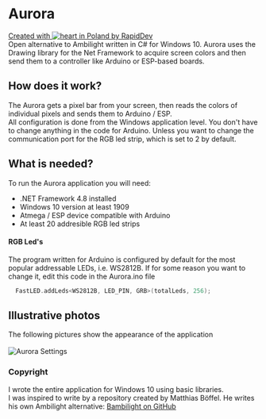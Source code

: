 # Aurora
[Created with ![heart](http://i.imgur.com/oXJmdtz.gif) in Poland by RapidDev](https://rdev.cc/)<br />
Open alternative to Ambilight written in C# for Windows 10.
Aurora uses the Drawing library for the Net Framework to acquire screen colors and then send them to a controller like Arduino or ESP-based boards.


## How does it work?
The Aurora gets a pixel bar from your screen, then reads the colors of individual pixels and sends them to Arduino / ESP.<br/>
All configuration is done from the Windows application level. You don't have to change anything in the code for Arduino. Unless you want to change the communication port for the RGB led strip, which is set to 2 by default.

## What is needed?
To run the Aurora application you will need:
- .NET Framework 4.8 installed
- Windows 10 version at least 1909
- Atmega / ESP device compatible with Arduino
- At least 20 addresible RGB led strips

#### RGB Led's
The program written for Arduino is configured by default for the most popular addressable LEDs, i.e. WS2812B.
If for some reason you want to change it, edit this code in the Aurora.ino file
```c
  FastLED.addLeds<WS2812B, LED_PIN, GRB>(totalLeds, 256);
```

## Illustrative photos
The following pictures show the appearance of the application
<br/><br/>
![Aurora Settings](https://github.com/rapiddev/Aurora/blob/master/.gitimages/aurora-application-settings.png?raw=true)


### Copyright
I wrote the entire application for Windows 10 using basic libraries.<br />
I was inspired to write by a repository created by Matthias Böffel. He writes his own Ambilight alternative: [Bambilight on GitHub](https://github.com/MrBoe/Bambilight/)
